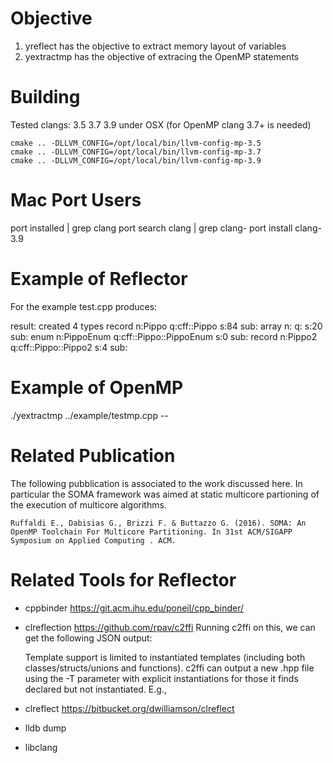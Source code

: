 Objective
===========================

1) yreflect has the objective to extract memory layout of variables
2) yextractmp has the objective of extracing the OpenMP statements

Building
=========

Tested clangs: 3.5 3.7 3.9 under OSX (for OpenMP clang 3.7+ is needed)

	cmake .. -DLLVM_CONFIG=/opt/local/bin/llvm-config-mp-3.5
	cmake .. -DLLVM_CONFIG=/opt/local/bin/llvm-config-mp-3.7 
	cmake .. -DLLVM_CONFIG=/opt/local/bin/llvm-config-mp-3.9 

Mac Port Users
==============

port installed | grep clang
port search clang | grep clang-
port install clang-3.9

Example of Reflector
====================

For the example test.cpp produces:

result: created 4 types
record n:Pippo q:cff::Pippo s:84 sub:
array n: q: s:20 sub:
enum n:PippoEnum q:cff::Pippo::PippoEnum s:0 sub:
record n:Pippo2 q:cff::Pippo::Pippo2 s:4 sub:


Example of OpenMP
====================

./yextractmp ../example/testmp.cpp --

Related Publication
===================
The following pubblication is associated to the work discussed here. In particular the SOMA framework was aimed at static multicore partioning of the execution of multicore algorithms.

	Ruffaldi E., Dabisias G., Brizzi F. & Buttazzo G. (2016). SOMA: An OpenMP Toolchain For Multicore Partitioning. In 31st ACM/SIGAPP Symposium on Applied Computing . ACM.


Related Tools for Reflector
===========================

- cppbinder
	https://git.acm.jhu.edu/poneil/cpp_binder/
	
- clreflection
	https://github.com/rpav/c2ffi
	Running c2ffi on this, we can get the following JSON output:
	
	Template support is limited to instantiated templates (including both classes/structs/unions and functions). c2ffi can output a new .hpp file using the -T parameter with explicit instantiations for those it finds declared but not instantiated. E.g.,

- clreflect
	https://bitbucket.org/dwilliamson/clreflect

- lldb dump
- libclang
